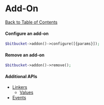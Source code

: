 Add-On
======
[Back to Table of Contents](README.md)

#### Configure an add-on

```php
$bitbucket->addon()->configure([{params}]);
```

#### Remove an add-on
```php
$bitbucket->addon()->remove();
```

#### Additional APIs
* [Linkers](addon/linkers.md)
    * [Values](addon/linkers/values.md)
* [Events](addon/events.md)

